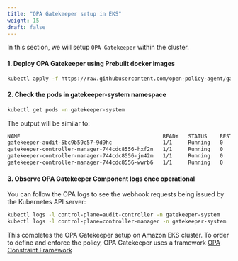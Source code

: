 ```yaml
---
title: "OPA Gatekeeper setup in EKS"
weight: 15
draft: false
---
```


In this section, we will setup `OPA Gatekeeper` within the cluster.

#### 1. Deploy OPA Gatekeeper using Prebuilt docker images
```bash
kubectl apply -f https://raw.githubusercontent.com/open-policy-agent/gatekeeper/release-3.8/deploy/gatekeeper.yaml
```

#### 2. Check the pods in gatekeeper-system namespace
```bash
kubectl get pods -n gatekeeper-system
```

The output will be similar to:

```bash
NAME                                             READY   STATUS    RESTARTS   AGE
gatekeeper-audit-5bc9b59c57-9d9hc                1/1     Running   0          25s
gatekeeper-controller-manager-744cdc8556-hxf2n   1/1     Running   0          25s
gatekeeper-controller-manager-744cdc8556-jn42m   1/1     Running   0          25s
gatekeeper-controller-manager-744cdc8556-wwrb6   1/1     Running   0          25s
```

#### 3. Observe OPA Gatekeeper Component logs once operational

You can follow the OPA logs to see the webhook requests being issued by the Kubernetes API server:
```bash
kubectl logs -l control-plane=audit-controller -n gatekeeper-system
kubectl logs -l control-plane=controller-manager -n gatekeeper-system
```

This completes the OPA Gatekeeper setup on Amazon EKS cluster. To order to define and enforce the policy, OPA Gatekeeper uses a framework [OPA Constraint Framework](https://github.com/open-policy-agent/frameworks/tree/master/constraint)
